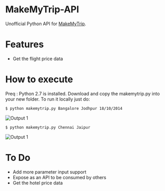 MakeMyTrip-API
==============

Unofficial Python API for [MakeMyTrip](http://www.makemytrip.com/).


Features
============

  - Get the flight price data


How to execute 
============== 

Preq : Python 2.7 is installed.
Download and copy the makemytrip.py into your new folder.
To run it locally just do:

    $ python makemytrip.py Bangalore Jodhpur 18/10/2014

![Output 1](https://raw.githubusercontent.com/pradeepbishnoi/makemytrip-api/master/Sample1.png)


    $ python makemytrip.py Chennai Jaipur

![Output 1](https://raw.githubusercontent.com/pradeepbishnoi/makemytrip-api/master/Sample2.png)



To Do
============

  - Add more parameter input support
  - Expose as an API to be consumed by others 
  - Get the hotel price data
